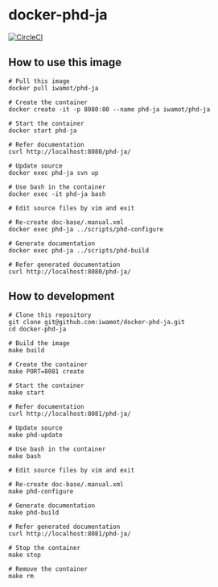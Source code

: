 # docker-phd-ja

[![CircleCI](https://circleci.com/gh/iwamot/docker-phd-ja/tree/master.svg?style=svg)](https://circleci.com/gh/iwamot/docker-phd-ja/tree/master)

## How to use this image

```
# Pull this image
docker pull iwamot/phd-ja

# Create the container
docker create -it -p 8080:80 --name phd-ja iwamot/phd-ja

# Start the container
docker start phd-ja

# Refer documentation
curl http://localhost:8080/phd-ja/

# Update source
docker exec phd-ja svn up

# Use bash in the container
docker exec -it phd-ja bash

# Edit source files by vim and exit

# Re-create doc-base/.manual.xml
docker exec phd-ja ../scripts/phd-configure

# Generate documentation
docker exec phd-ja ../scripts/phd-build

# Refer generated documentation
curl http://localhost:8080/phd-ja/
```

## How to development

```
# Clone this repository
git clone git@github.com:iwamot/docker-phd-ja.git
cd docker-phd-ja

# Build the image
make build

# Create the container
make PORT=8081 create

# Start the container
make start

# Refer documentation
curl http://localhost:8081/phd-ja/

# Update source
make phd-update

# Use bash in the container
make bash

# Edit source files by vim and exit

# Re-create doc-base/.manual.xml
make phd-configure

# Generate documentation
make phd-build

# Refer generated documentation
curl http://localhost:8081/phd-ja/

# Stop the container
make stop

# Remove the container
make rm
```
